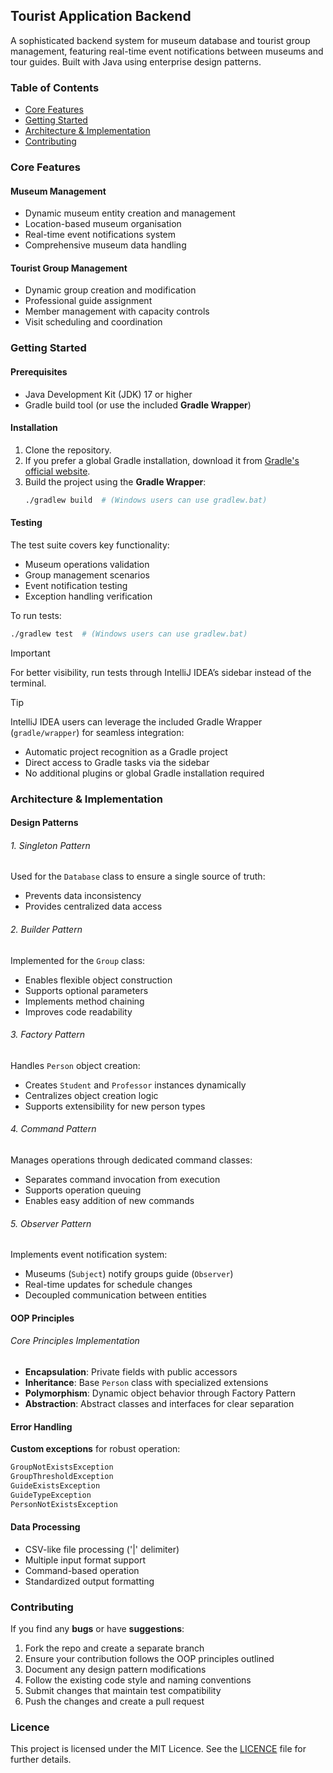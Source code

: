 ## Tourist Application Backend

A sophisticated backend system for museum database and tourist group management, featuring real-time event notifications between museums and tour guides. Built with Java using enterprise design patterns.

### Table of Contents 

- [Core Features](#-core-features)
- [Getting Started](#-getting-started)
- [Architecture & Implementation](#%EF%B8%8F-architecture--implementation)
- [Contributing](#-contributing)

### Core Features

#### Museum Management
- Dynamic museum entity creation and management
- Location-based museum organisation
- Real-time event notifications system
- Comprehensive museum data handling

#### Tourist Group Management
- Dynamic group creation and modification
- Professional guide assignment
- Member management with capacity controls
- Visit scheduling and coordination

### Getting Started

#### Prerequisites  
- Java Development Kit (JDK) 17 or higher  
- Gradle build tool (or use the included **Gradle Wrapper**)  

#### Installation  
1. Clone the repository.  
2. If you prefer a global Gradle installation, download it from [Gradle's official website](https://gradle.org/install/).  
3. Build the project using the **Gradle Wrapper**:  
   ```bash
   ./gradlew build  # (Windows users can use gradlew.bat)
   ```  

#### Testing  
The test suite covers key functionality:  

- Museum operations validation  
- Group management scenarios  
- Event notification testing  
- Exception handling verification  

To run tests:  
```bash
./gradlew test  # (Windows users can use gradlew.bat)
```  

> [!IMPORTANT]  
> For better visibility, run tests through IntelliJ IDEA’s sidebar instead of the terminal.  

> [!TIP]    
> IntelliJ IDEA users can leverage the included Gradle Wrapper (`gradle/wrapper`) for seamless integration:  
- Automatic project recognition as a Gradle project  
- Direct access to Gradle tasks via the sidebar  
- No additional plugins or global Gradle installation required  

### Architecture & Implementation

#### Design Patterns
###### 1. Singleton Pattern
Used for the `Database` class to ensure a single source of truth:
- Prevents data inconsistency
- Provides centralized data access

###### 2. Builder Pattern
Implemented for the `Group` class:
- Enables flexible object construction
- Supports optional parameters
- Implements method chaining
- Improves code readability

###### 3. Factory Pattern
Handles `Person` object creation:
- Creates `Student` and `Professor` instances dynamically
- Centralizes object creation logic
- Supports extensibility for new person types

###### 4. Command Pattern
Manages operations through dedicated command classes:
- Separates command invocation from execution
- Supports operation queuing
- Enables easy addition of new commands

###### 5. Observer Pattern
Implements event notification system:
- Museums (`Subject`) notify groups guide (`Observer`)
- Real-time updates for schedule changes
- Decoupled communication between entities

#### OOP Principles
###### Core Principles Implementation
- **Encapsulation**: Private fields with public accessors
- **Inheritance**: Base `Person` class with specialized extensions
- **Polymorphism**: Dynamic object behavior through Factory Pattern
- **Abstraction**: Abstract classes and interfaces for clear separation

#### Error Handling
**Custom exceptions** for robust operation:
```java
GroupNotExistsException
GroupThresholdException
GuideExistsException
GuideTypeException
PersonNotExistsException
```

#### Data Processing
- CSV-like file processing ('|' delimiter)
- Multiple input format support
- Command-based operation
- Standardized output formatting

### Contributing

If you find any **bugs** or have **suggestions**:

1. Fork the repo and create a separate branch
2. Ensure your contribution follows the OOP principles outlined
3. Document any design pattern modifications
4. Follow the existing code style and naming conventions
5. Submit changes that maintain test compatibility
6. Push the changes and create a pull request

### Licence

This project is licensed under the MIT Licence. See the [LICENCE](./LICENSE) file for further details.
